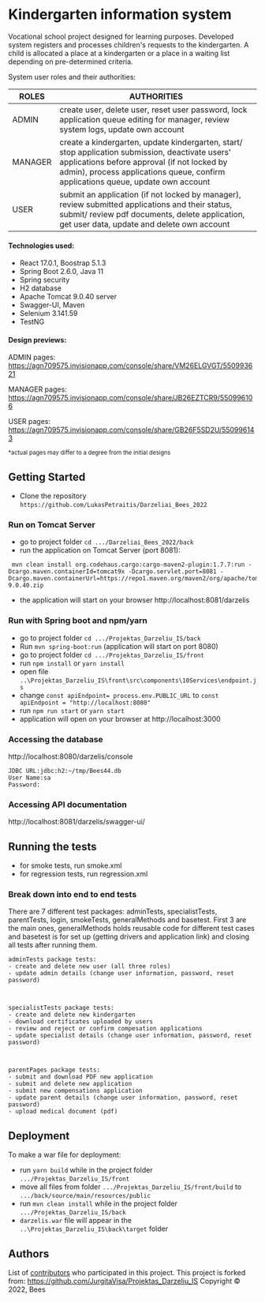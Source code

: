 # Kindergarten information system

Vocational school project designed for learning purposes. 
Developed system registers and processes children's requests to the kindergarten. A child is allocated a place at a kindergarten or a place in a waiting list depending on pre-determined criteria.

System user roles and their authorities:

| ROLES | AUTHORITIES |
| --- | --- |
| ADMIN |  create user, delete user, reset user password, lock application queue editing for manager, review system logs, update own account |
|MANAGER | create a kindergarten, update kindergarten, start/ stop application submission, deactivate users' applications before approval (if not locked by admin), process applications queue, confirm applications queue, update own account |
| USER | submit an application (if not locked by manager), review submitted applications and their status, submit/ review pdf documents, delete application, get user data, update and delete own account |

#### Technologies used: 
- React 17.0.1,  Boostrap 5.1.3
- Spring Boot 2.6.0, Java 11
- Spring security
- H2 database
- Apache Tomcat 9.0.40 server
- Swagger-UI, Maven
- Selenium 3.141.59
- TestNG 

#### Design previews:

ADMIN pages: https://agn709575.invisionapp.com/console/share/VM26ELGVGT/550993621

MANAGER pages: https://agn709575.invisionapp.com/console/share/JB26EZTCR9/550996106

USER pages: https://agn709575.invisionapp.com/console/share/GB26F5SD2U/550996143

<sub>*actual pages may differ to a degree from the initial designs<sub>

## Getting Started

- Clone the repository `https://github.com/LukasPetraitis/Darzeliai_Bees_2022`

### Run on Tomcat Server

- go to project folder `cd .../Darzeliai_Bees_2022/back`
- run the application on Tomcat Server (port 8081):
  
```
 mvn clean install org.codehaus.cargo:cargo-maven2-plugin:1.7.7:run -Dcargo.maven.containerId=tomcat9x -Dcargo.servlet.port=8081 -Dcargo.maven.containerUrl=https://repo1.maven.org/maven2/org/apache/tomcat/tomcat/9.0.40/tomcat-9.0.40.zip
 ```
 - the application will start on your browser http://localhost:8081/darzelis

### Run with Spring boot and npm/yarn

- go to project folder `cd .../Projektas_Darzeliu_IS/back`
- Run `mvn spring-boot:run` (application will start on port 8080)
- go to project folder `cd .../Projektas_Darzeliu_IS/front`
- run `npm install` or `yarn install`
- open file `..\Projektas_Darzeliu_IS\front\src\components\10Services\endpoint.js`
- change `const apiEndpoint= process.env.PUBLIC_URL` to `const apiEndpoint = "http://localhost:8080"`
- run `npm run start` or `yarn start`
- application will open on your browser at http://localhost:3000

### Accessing the database

http://localhost:8080/darzelis/console

```
JDBC URL:jdbc:h2:~/tmp/Bees44.db
User Name:sa
Password:

```

### Accessing API documentation

http://localhost:8081/darzelis/swagger-ui/


## Running the tests
- for smoke tests, run smoke.xml
- for regression tests, run regression.xml
### Break down into end to end tests
There are 7 different test packages: adminTests, specialistTests, parentTests, login, smokeTests, generalMethods and basetest. First 3 are the main ones, generalMethods holds reusable code for different test cases and basetest is for set up (getting drivers and application link) and closing all tests after running them.



```
adminTests package tests:
- create and delete new user (all three roles)
- update admin details (change user information, password, reset password)



specialistTests package tests:
- create and delete new kindergarten
- download certificates uploaded by users
- review and reject or confirm compesation applications
- update specialist details (change user information, password, reset password)



parentPages package tests:
- submit and download PDF new application
- submit and delete new application
- submit new compensations application
- update parent details (change user information, password, reset password)
- upload medical document (pdf)

```

## Deployment

To make a war file for deployment:
- run `yarn build` while in the project folder `.../Projektas_Darzeliu_IS/front`
- move all files from folder `.../Projektas_Darzeliu_IS/front/build`
to `.../back/source/main/resources/public`
- run `mvn clean install` while in the project folder `.../Projektas_Darzeliu_IS/back`
- `darzelis.war` file will appear in the `..\Projektas_Darzeliu_IS\back\target` folder


## Authors
List of [contributors](https://github.com/viliuskiskis/Darzeliai_Bees_2022/graphs/contributors) who participated in this project.
This project is forked from: https://github.com/JurgitaVisa/Projektas_Darzeliu_IS
Copyright ©️ 2022, Bees



